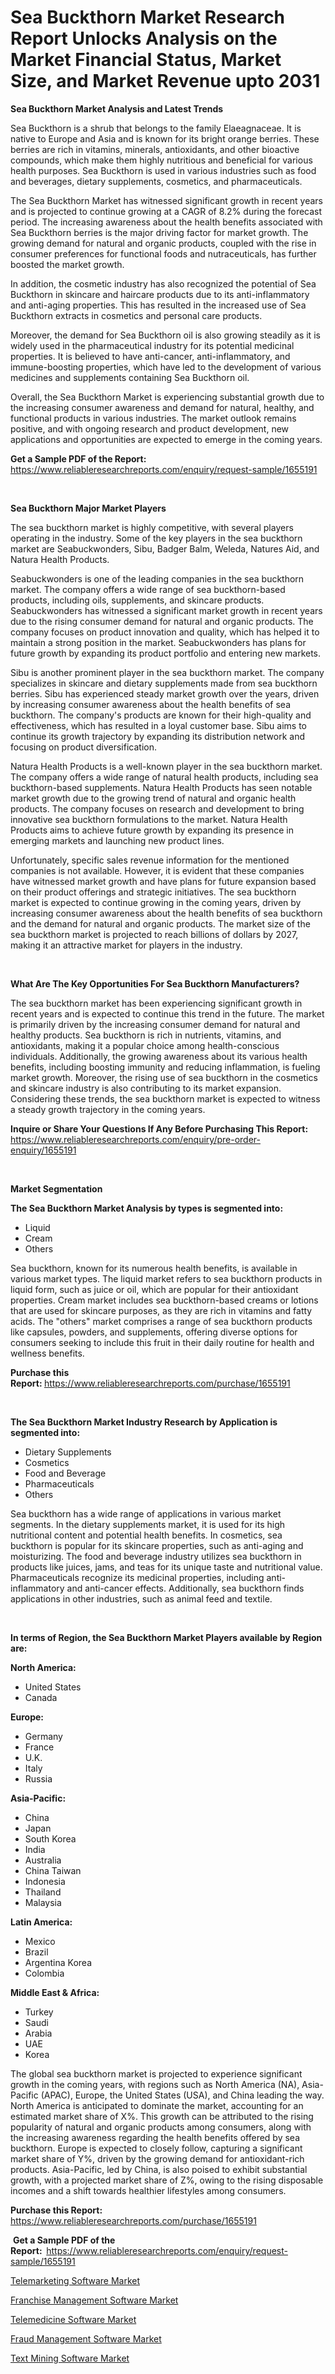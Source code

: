 <p><h1>Sea Buckthorn Market Research Report Unlocks Analysis on the Market Financial Status, Market Size, and Market Revenue upto 2031</h1></p><p><strong>Sea Buckthorn Market Analysis and Latest Trends</strong></p>
<p><p>Sea Buckthorn is a shrub that belongs to the family Elaeagnaceae. It is native to Europe and Asia and is known for its bright orange berries. These berries are rich in vitamins, minerals, antioxidants, and other bioactive compounds, which make them highly nutritious and beneficial for various health purposes. Sea Buckthorn is used in various industries such as food and beverages, dietary supplements, cosmetics, and pharmaceuticals.</p><p>The Sea Buckthorn Market has witnessed significant growth in recent years and is projected to continue growing at a CAGR of 8.2% during the forecast period. The increasing awareness about the health benefits associated with Sea Buckthorn berries is the major driving factor for market growth. The growing demand for natural and organic products, coupled with the rise in consumer preferences for functional foods and nutraceuticals, has further boosted the market growth.</p><p>In addition, the cosmetic industry has also recognized the potential of Sea Buckthorn in skincare and haircare products due to its anti-inflammatory and anti-aging properties. This has resulted in the increased use of Sea Buckthorn extracts in cosmetics and personal care products.</p><p>Moreover, the demand for Sea Buckthorn oil is also growing steadily as it is widely used in the pharmaceutical industry for its potential medicinal properties. It is believed to have anti-cancer, anti-inflammatory, and immune-boosting properties, which have led to the development of various medicines and supplements containing Sea Buckthorn oil.</p><p>Overall, the Sea Buckthorn Market is experiencing substantial growth due to the increasing consumer awareness and demand for natural, healthy, and functional products in various industries. The market outlook remains positive, and with ongoing research and product development, new applications and opportunities are expected to emerge in the coming years.</p></p>
<p><strong>Get a Sample PDF of the Report:&nbsp;</strong> <a href="https://www.reliableresearchreports.com/enquiry/request-sample/1655191">https://www.reliableresearchreports.com/enquiry/request-sample/1655191</a></p>
<p>&nbsp;</p>
<p><strong>Sea Buckthorn Major Market Players</strong></p>
<p><p>The sea buckthorn market is highly competitive, with several players operating in the industry. Some of the key players in the sea buckthorn market are Seabuckwonders, Sibu, Badger Balm, Weleda, Natures Aid, and Natura Health Products.</p><p>Seabuckwonders is one of the leading companies in the sea buckthorn market. The company offers a wide range of sea buckthorn-based products, including oils, supplements, and skincare products. Seabuckwonders has witnessed a significant market growth in recent years due to the rising consumer demand for natural and organic products. The company focuses on product innovation and quality, which has helped it to maintain a strong position in the market. Seabuckwonders has plans for future growth by expanding its product portfolio and entering new markets.</p><p>Sibu is another prominent player in the sea buckthorn market. The company specializes in skincare and dietary supplements made from sea buckthorn berries. Sibu has experienced steady market growth over the years, driven by increasing consumer awareness about the health benefits of sea buckthorn. The company's products are known for their high-quality and effectiveness, which has resulted in a loyal customer base. Sibu aims to continue its growth trajectory by expanding its distribution network and focusing on product diversification.</p><p>Natura Health Products is a well-known player in the sea buckthorn market. The company offers a wide range of natural health products, including sea buckthorn-based supplements. Natura Health Products has seen notable market growth due to the growing trend of natural and organic health products. The company focuses on research and development to bring innovative sea buckthorn formulations to the market. Natura Health Products aims to achieve future growth by expanding its presence in emerging markets and launching new product lines.</p><p>Unfortunately, specific sales revenue information for the mentioned companies is not available. However, it is evident that these companies have witnessed market growth and have plans for future expansion based on their product offerings and strategic initiatives. The sea buckthorn market is expected to continue growing in the coming years, driven by increasing consumer awareness about the health benefits of sea buckthorn and the demand for natural and organic products. The market size of the sea buckthorn market is projected to reach billions of dollars by 2027, making it an attractive market for players in the industry.</p></p>
<p>&nbsp;</p>
<p><strong>What Are The Key Opportunities For Sea Buckthorn Manufacturers?</strong></p>
<p><p>The sea buckthorn market has been experiencing significant growth in recent years and is expected to continue this trend in the future. The market is primarily driven by the increasing consumer demand for natural and healthy products. Sea buckthorn is rich in nutrients, vitamins, and antioxidants, making it a popular choice among health-conscious individuals. Additionally, the growing awareness about its various health benefits, including boosting immunity and reducing inflammation, is fueling market growth. Moreover, the rising use of sea buckthorn in the cosmetics and skincare industry is also contributing to its market expansion. Considering these trends, the sea buckthorn market is expected to witness a steady growth trajectory in the coming years.</p></p>
<p><strong>Inquire or Share Your Questions If Any Before Purchasing This Report:</strong> <a href="https://www.reliableresearchreports.com/enquiry/pre-order-enquiry/1655191">https://www.reliableresearchreports.com/enquiry/pre-order-enquiry/1655191</a></p>
<p>&nbsp;</p>
<p><strong>Market Segmentation</strong></p>
<p><strong>The Sea Buckthorn Market Analysis by types is segmented into:</strong></p>
<p><ul><li>Liquid</li><li>Cream</li><li>Others</li></ul></p>
<p><p>Sea buckthorn, known for its numerous health benefits, is available in various market types. The liquid market refers to sea buckthorn products in liquid form, such as juice or oil, which are popular for their antioxidant properties. Cream market includes sea buckthorn-based creams or lotions that are used for skincare purposes, as they are rich in vitamins and fatty acids. The "others" market comprises a range of sea buckthorn products like capsules, powders, and supplements, offering diverse options for consumers seeking to include this fruit in their daily routine for health and wellness benefits.</p></p>
<p><strong>Purchase this Report:&nbsp;</strong><a href="https://www.reliableresearchreports.com/purchase/1655191">https://www.reliableresearchreports.com/purchase/1655191</a></p>
<p>&nbsp;</p>
<p><strong>The Sea Buckthorn Market Industry Research by Application is segmented into:</strong></p>
<p><ul><li>Dietary Supplements</li><li>Cosmetics</li><li>Food and Beverage</li><li>Pharmaceuticals</li><li>Others</li></ul></p>
<p><p>Sea buckthorn has a wide range of applications in various market segments. In the dietary supplements market, it is used for its high nutritional content and potential health benefits. In cosmetics, sea buckthorn is popular for its skincare properties, such as anti-aging and moisturizing. The food and beverage industry utilizes sea buckthorn in products like juices, jams, and teas for its unique taste and nutritional value. Pharmaceuticals recognize its medicinal properties, including anti-inflammatory and anti-cancer effects. Additionally, sea buckthorn finds applications in other industries, such as animal feed and textile.</p></p>
<p>&nbsp;</p>
<p><strong>In terms of Region, the Sea Buckthorn Market Players available by Region are:</strong></p>
<p>
    <p> <strong> North America: </strong>
        <ul>
            <li>United States</li>
            <li>Canada</li>
        </ul>
        </p> 
    <p> <strong> Europe: </strong>
        <ul>
            <li>Germany</li>
            <li>France</li>
            <li>U.K.</li>
            <li>Italy</li>
            <li>Russia</li>
        </ul>
        </p> 
    <p> <strong> Asia-Pacific: </strong>
        <ul>
            <li>China</li>
            <li>Japan</li>
            <li>South Korea</li>
            <li>India</li>
            <li>Australia</li>
            <li>China Taiwan</li>
            <li>Indonesia</li>
            <li>Thailand</li>
            <li>Malaysia</li>
        </ul>
        </p> 
    <p> <strong> Latin America: </strong>
        <ul>
            <li>Mexico</li>
            <li>Brazil</li>
            <li>Argentina Korea</li>
            <li>Colombia</li>
        </ul>
        </p> 
    <p> <strong> Middle East & Africa: </strong>
        <ul>
            <li>Turkey</li>
            <li>Saudi</li>
            <li>Arabia</li>
            <li>UAE</li>
            <li>Korea</li>
        </ul>
    </p>
    </p>
<p><p>The global sea buckthorn market is projected to experience significant growth in the coming years, with regions such as North America (NA), Asia-Pacific (APAC), Europe, the United States (USA), and China leading the way. North America is anticipated to dominate the market, accounting for an estimated market share of X%. This growth can be attributed to the rising popularity of natural and organic products among consumers, along with the increasing awareness regarding the health benefits offered by sea buckthorn. Europe is expected to closely follow, capturing a significant market share of Y%, driven by the growing demand for antioxidant-rich products. Asia-Pacific, led by China, is also poised to exhibit substantial growth, with a projected market share of Z%, owing to the rising disposable incomes and a shift towards healthier lifestyles among consumers.</p></p>
<p><strong>Purchase this Report: </strong><a href="https://www.reliableresearchreports.com/purchase/1655191">https://www.reliableresearchreports.com/purchase/1655191</a></p>
<p>&nbsp;<strong>Get a Sample PDF of the Report:&nbsp;&nbsp;</strong><a href="https://www.reliableresearchreports.com/enquiry/request-sample/1655191">https://www.reliableresearchreports.com/enquiry/request-sample/1655191</a></p>
<p><strong></strong></p>
<p><p><a href="https://github.com/aliciawhite5576/Market-Research-Report-List-2/blob/main/telemarketing-software-market.md">Telemarketing Software Market</a></p><p><a href="https://github.com/kipkeeva/Market-Research-Report-List-2/blob/main/franchise-management-software-market.md">Franchise Management Software Market</a></p><p><a href="https://github.com/provorikovar/Market-Research-Report-List-2/blob/main/telemedicine-software-market.md">Telemedicine Software Market</a></p><p><a href="https://github.com/kuntayevaz/Market-Research-Report-List-2/blob/main/fraud-management-software-market.md">Fraud Management Software Market</a></p><p><a href="https://github.com/Krish2023na/Market-Research-Report-List-2/blob/main/text-mining-software-market.md">Text Mining Software Market</a></p></p>